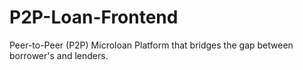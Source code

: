 # P2P-Loan-Frontend

Peer-to-Peer (P2P) Microloan Platform that bridges the gap between borrower's and lenders.
